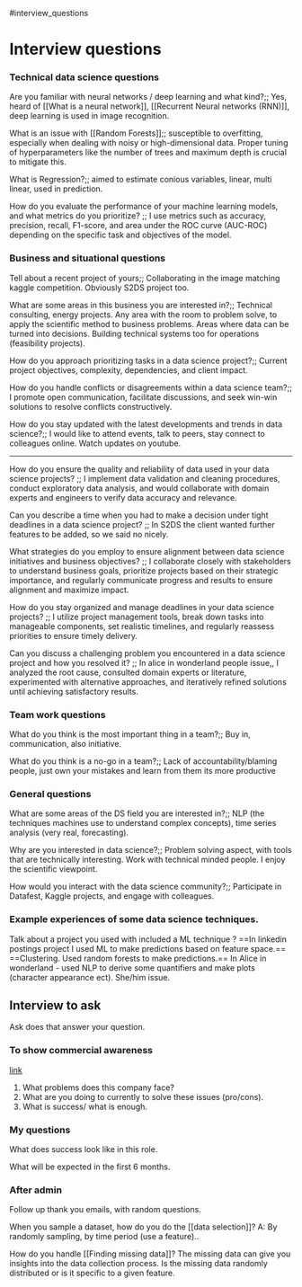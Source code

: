 #interview_questions

# Interview questions
### Technical data science questions

Are you familiar with neural networks / deep learning and what kind?;; Yes, heard of [[What is a neural network]], [[Recurrent Neural networks (RNN)]], deep learning is used in image recognition.

What is an issue with [[Random Forests]];; susceptible to overfitting, especially when dealing with noisy or high-dimensional data. Proper tuning of hyperparameters like the number of trees and maximum depth is crucial to mitigate this.

What is Regression?;; aimed to estimate conious variables, linear, multi linear, used in prediction.

How do you evaluate the performance of your machine learning models, and what metrics do you prioritize? ;; I use metrics such as accuracy, precision, recall, F1-score, and area under the ROC curve (AUC-ROC) depending on the specific task and objectives of the model.
<!--SR:!2024-04-15,4,270-->
### Business and situational questions

Tell about a recent project of yours;; Collaborating in the image matching kaggle competition. Obviously S2DS project too.
<!--SR:!2024-04-15,4,270-->

What are some areas in this business you are interested in?;;
Technical consulting, energy projects. Any area with the room to problem solve, to apply the scientific method to business problems. Areas where data can be turned into decisions. Building technical systems too for operations (feasibility projects).

How do you approach prioritizing tasks in a data science project?;; Current project objectives, complexity, dependencies, and client impact.
<!--SR:!2024-04-15,4,270-->

How do you handle conflicts or disagreements within a data science team?;; I promote open communication, facilitate discussions, and seek win-win solutions to resolve conflicts constructively.

How do you stay updated with the latest developments and trends in data science?;; I would like to attend events, talk to peers, stay connect to colleagues online. Watch updates on youtube.

---

How do you ensure the quality and reliability of data used in your data science projects? ;; I implement data validation and cleaning procedures, conduct exploratory data analysis, and would collaborate with domain experts  and engineers to verify data accuracy and relevance.
<!--SR:!2024-04-15,4,277-->

Can you describe a time when you had to make a decision under tight deadlines in a data science project? ;; In S2DS the client wanted further features to be added, so we said no nicely.
<!--SR:!2024-04-15,4,270-->


What strategies do you employ to ensure alignment between data science initiatives and business objectives? ;; I collaborate closely with stakeholders to understand business goals, prioritize projects based on their strategic importance, and regularly communicate progress and results to ensure alignment and maximize impact.

How do you stay organized and manage deadlines in your data science projects? ;; I utilize project management tools, break down tasks into manageable components, set realistic timelines, and regularly reassess priorities to ensure timely delivery.
<!--SR:!2024-04-15,4,277-->


Can you discuss a challenging problem you encountered in a data science project and how you resolved it? ;; In alice in wonderland people issue,, I analyzed the root cause, consulted domain experts or literature, experimented with alternative approaches, and iteratively refined solutions until achieving satisfactory results.
### Team work questions

What do you think is the most important thing in a team?;; Buy in, communication, also initiative.

What do you think is a no-go in a team?;; Lack of accountability/blaming people, just own your mistakes and learn from them its more productive
### General questions

What are some areas of the DS field you are interested in?;; NLP (the techniques machines use to understand complex concepts), time series analysis (very real, forecasting).

Why are you interested in data science?;; Problem solving aspect, with tools that are technically interesting. Work with technical minded people. I enjoy the scientific viewpoint.

How would you interact with the data science community?;; Participate in Datafest, Kaggle projects, and engage with colleagues.
<!--SR:!2024-04-15,4,277-->

### Example experiences of some data science techniques.

Talk about a project you used with included a ML technique
?
==In linkedin postings project I used ML to make predictions based on feature space.==
==Clustering. Used random forests to make predictions.==
In Alice in wonderland - used NLP to derive some quantifiers and make plots (character appearance ect). She/him issue.



## Interview to ask

Ask does that answer your question.
### To show commercial awareness

[link](https://www.datascienceweekly.org/articles/how-to-show-awareness-of-the-wider-commercial-impact-of-data-science)
1. What problems does this company face?
2. What are you doing to currently to solve these issues (pro/cons).
3. What is success/ what is enough.
### My questions

What does success look like in this role.

What will be expected in the first 6 months.
### After admin

Follow up thank you emails, with random questions.


When you sample a dataset, how do you do the [[data selection]]?
A: By randomly sampling, by time period (use a feature)..

How do you handle [[Finding missing data]]? The missing data can give you insights into the data collection process.
Is the missing data randomly distributed or is it specific to a given feature.